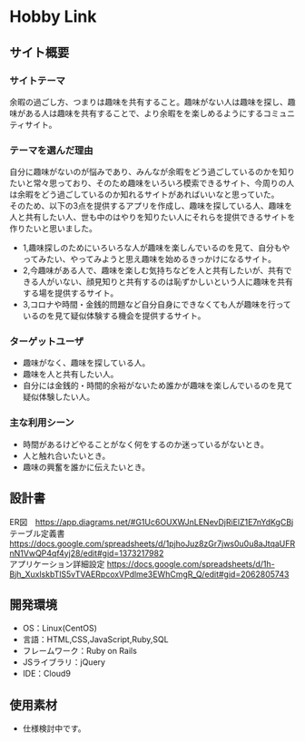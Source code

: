# Hobby Link

## サイト概要
### サイトテーマ
余暇の過ごし方、つまりは趣味を共有すること。趣味がない人は趣味を探し、趣味がある人は趣味を共有することで、より余暇をを楽しめるようにするコミュニティサイト。

### テーマを選んだ理由
自分に趣味がないのが悩みであり、みんなが余暇をどう過ごしているのかを知りたいと常々思っており、そのため趣味をいろいろ模索できるサイト、今周りの人は余暇をどう過ごしているのか知れるサイトがあればいいなと思っていた。  
そのため、以下の3点を提供するアプリを作成し、趣味を探している人、趣味を人と共有したい人、世も中のはやりを知りたい人にそれらを提供できるサイトを作りたいと思いました。  
- 1,趣味探しのためにいろいろな人が趣味を楽しんでいるのを見て、自分もやってみたい、やってみようと思え趣味を始めるきっかけになるサイト。   
- 2,今趣味がある人で、趣味を楽しむ気持ちなどを人と共有したいが、共有できる人がいない、顔見知りと共有するのは恥ずかしいという人に趣味を共有する場を提供するサイト。
- 3,コロナや時間・金銭的問題など自分自身にできなくても人が趣味を行っているのを見て疑似体験する機会を提供するサイト。  


### ターゲットユーザ
- 趣味がなく、趣味を探している人。
- 趣味を人と共有したい人。
- 自分には金銭的・時間的余裕がないため誰かが趣味を楽しんでいるのを見て疑似体験したい人。
### 主な利用シーン
- 時間があるけどやることがなく何をするのか迷っているがないとき。  
- 人と触れ合いたいとき。  
- 趣味の興奮を誰かに伝えたいとき。				

## 設計書
ER図　https://app.diagrams.net/#G1Uc6OUXWJnLENevDjRiElZ1E7nYdKgCBj  
テーブル定義書 https://docs.google.com/spreadsheets/d/1pjhoJuz8zGr7jws0u0u8aJtqaUFRnN1VwQP4qf4yj28/edit#gid=1373217982  
アプリケーション詳細設定 https://docs.google.com/spreadsheets/d/1h-Bjh_XuxlskbTlS5vTVAERpcoxVPdlme3EWhCmgR_Q/edit#gid=2062805743  

## 開発環境
- OS：Linux(CentOS)
- 言語：HTML,CSS,JavaScript,Ruby,SQL
- フレームワーク：Ruby on Rails
- JSライブラリ：jQuery
- IDE：Cloud9

## 使用素材
- 仕様検討中です。
